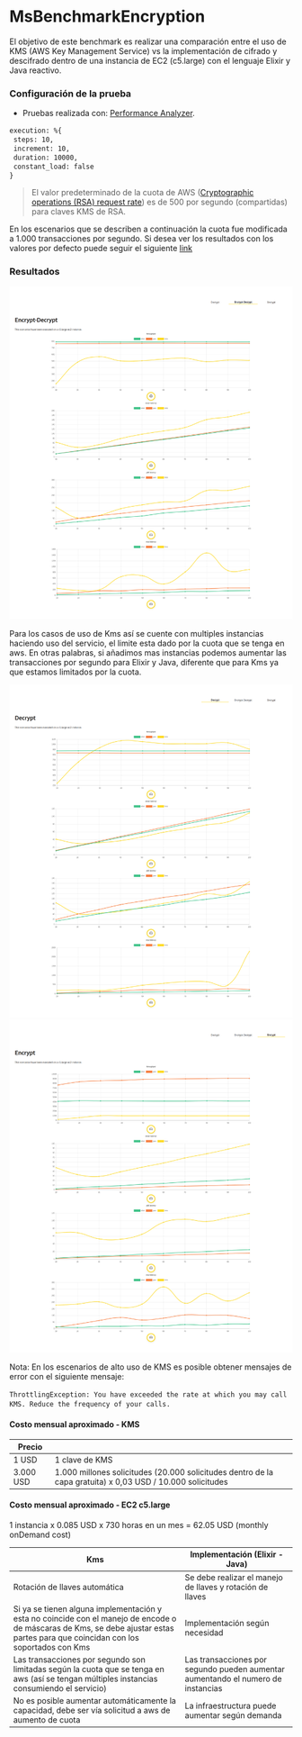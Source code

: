 # MsBenchmarkEncryption

El objetivo de este benchmark es realizar una comparación entre el uso de KMS (AWS Key Management Service) vs la implementación de cifrado y descifrado dentro de una instancia de EC2 (c5.large) con el lenguaje Elixir y Java reactivo.

### Configuración de la prueba

- Pruebas realizada con: [Performance Analyzer](https://github.com/bancolombia/distributed-performance-analyzer).
```
execution: %{
 steps: 10,
 increment: 10,
 duration: 10000,
 constant_load: false
}
```

> El valor predeterminado de la cuota de AWS ([Cryptographic operations (RSA) request rate]) es de 500 por segundo (compartidas) para claves KMS de RSA. 

En los escenarios que se describen a continuación la cuota fue modificada a 1.000 transacciones por segundo. Si desea ver los resultados con los valores por defecto puede seguir el siguiente [link](results/kms-500/README.md)


### Resultados
![Encrypt-Decrypt](results/kms-1000/encrypt-decrypt.png)

Para los casos de uso de Kms así se cuente con multiples instancias haciendo uso del servicio, el limite esta dado por la cuota que se tenga en aws.
En otras palabras, si añadimos mas instancias podemos aumentar las transacciones por segundo para Elixir y Java, diferente que para Kms ya que estamos limitados por la cuota.

![Decrypt](results/kms-1000/decrypt.png)
![Encrypt](results/kms-1000/encrypt.png)


Nota: En los escenarios de alto uso de KMS es posible obtener mensajes de error con el siguiente mensaje:

`ThrottlingException: You have exceeded the rate at which you may call KMS. Reduce the frequency of your calls.`

#### Costo mensual aproximado - KMS

| Precio       |                                 |
|--------------|---------------------------------|
| 1 USD        | 1 clave de KMS                  |
| 3.000 USD    | 1.000 millones solicitudes (20.000 solicitudes dentro de la capa gratuita) x 0,03 USD / 10.000 solicitudes |

#### Costo mensual aproximado - EC2 c5.large

1 instancia x 0.085 USD x 730 horas en un mes = 62.05 USD (monthly onDemand cost)

| Kms                                                                                                                                                                               | Implementación (Elixir - Java)                                                   |
|-----------------------------------------------------------------------------------------------------------------------------------------------------------------------------------|----------------------------------------------------------------------------------|
| Rotación de llaves automática                                                                                                                                                     | Se debe realizar el manejo de llaves y rotación de llaves                        |
| Si ya se tienen alguna implementación y esta no coincide con el manejo de encode o de máscaras de Kms, se debe ajustar estas partes para que coincidan con los soportados con Kms | Implementación según necesidad                                                   |
| Las transacciones por segundo son limitadas según la cuota que se tenga en aws (así se tengan múltiples instancias consumiendo el servicio)                                       | Las transacciones por segundo pueden aumentar aumentando el numero de instancias |
| No es posible aumentar automáticamente la capacidad, debe ser vía solicitud a aws de aumento de cuota                                                                             | La infraestructura puede aumentar según demanda                                  |


[Cryptographic operations (RSA) request rate]: <https://docs.aws.amazon.com/es_es/kms/latest/developerguide/requests-per-second.html>

